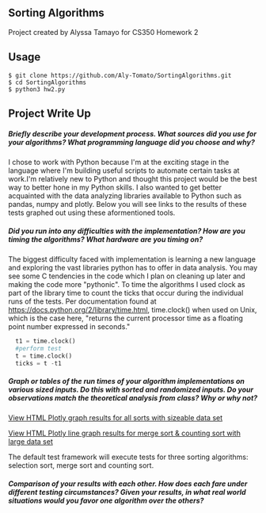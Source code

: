 ## Sorting Algorithms
Project created by Alyssa Tamayo for CS350 Homework 2

## Usage  
```
$ git clone https://github.com/Aly-Tomato/SortingAlgorithms.git  
$ cd SortingAlgorithms
$ python3 hw2.py  
```
## Project Write Up
##### Briefly describe your development process. What sources did you use for your algorithms? What programming language did you choose and why?  
I chose to work with Python because I'm at the exciting stage in the language where I'm building useful scripts to automate certain tasks at work.I'm relatively new to Python and thought this project would be the best way to better hone in my Python skills. I also wanted to get better acquainted with the data analyzing libraries available to Python such as pandas, numpy and plotly. Below you will see links to the results of these tests graphed out using these aformentioned tools.

##### Did you run into any difficulties with the implementation? How are you timing the algorithms? What hardware are you timing on?  
The biggest difficulty faced with implementation is learning a new language and exploring the vast libraries python has to offer in data analysis. You may see some C tendencies in the code which I plan on cleaning up later and making the code more "pythonic". To time the algorithms I used clock as part of the library time to count the ticks that occur during the individual runs of the tests. Per documentation found at https://docs.python.org/2/library/time.html, time.clock() when used on Unix, which is the case here, "returns the current processor time as a floating point number expressed in seconds."

```python
  t1 = time.clock()
  #perform test
  t = time.clock()
  ticks = t -t1
```


##### Graph or tables of the run times of your algorithm implementations on various sized inputs. Do this with sorted and randomized inputs. Do your observations match the theoretical analysis from class? Why or why not?  
[View HTML Plotly graph results for all sorts with sizeable data set](https://htmlpreview.github.io/?https://github.com/Aly-Tomato/SortingAlgorithms/blob/master/Graph_4500.html "Timing Results Line Graph")  

[View HTML Plotly line graph results for merge sort & counting sort with large data set](https://htmlpreview.github.io/?https://github.com/Aly-Tomato/SortingAlgorithms/blob/master/Merge%20%26%20Count%20Sort%20Large%20Set.html "Merge Sort & Counting Sort Line Graph Results")  

The default test framework will execute tests for three sorting algorithms: selection sort, merge sort and counting sort. 


##### Comparison of your results with each other. How does each fare under different testing circumstances? Given your results, in what real world situations would you favor one algorithm over the others?
